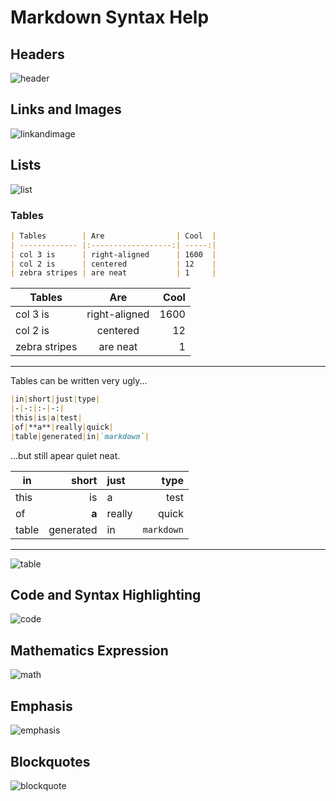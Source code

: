 # Markdown Syntax Help

## Headers

![header](./../img/mango_header.png)

## Links and Images

![linkandimage](./../img/mango_linkandimage.png)

## Lists

![list](./../img/mango_list.png)

### Tables

```markdown
| Tables        | Are                | Cool  |
| ------------- |:------------------:| -----:|
| col 3 is      | right-aligned      | 1600  |
| col 2 is      | centered           | 12    |
| zebra stripes | are neat           | 1     |
```


| Tables        | Are                | Cool  |
| ------------- |:------------------:| -----:|
| col 3 is      | right-aligned      | 1600  |
| col 2 is      | centered           | 12    |
| zebra stripes | are neat           | 1     |
  
--- 
Tables can be written very ugly...

```markdown
|in|short|just|type|
|-|-:|:-|-:|
|this|is|a|test|
|of|**a**|really|quick|
|table|generated|in|`markdown`|
```

...but still apear quiet neat.

|in|short|just|type|
|-|-:|:-|-:|
|this|is|a|test|
|of|**a**|really|quick|
|table|generated|in|`markdown`|

---

![table](./../img/mango_table.png)

## Code and Syntax Highlighting

![code](./../img/mango_code.png)

## Mathematics Expression

![math](./../img/mango_math.png)

## Emphasis

![emphasis](./../img/mango_emphasis.png)

## Blockquotes

![blockquote](./../img/mango_blockquote.png)





        